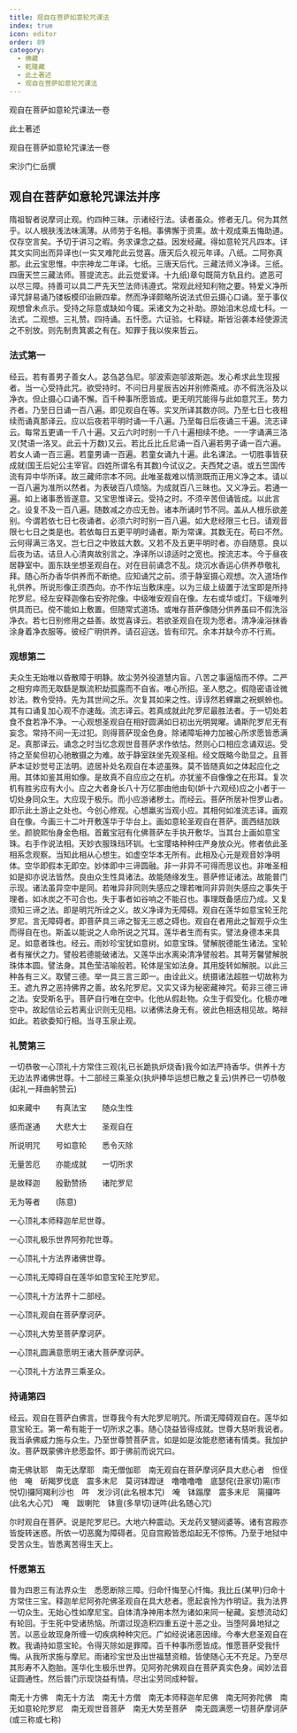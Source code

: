 ```yaml
---
title: 观自在菩萨如意轮咒课法
index: true
icon: editor
order: 89
category:
  - 佛藏
  - 乾隆藏
  - 此土著述
  - 观自在菩萨如意轮咒课法
---
```


观自在菩萨如意轮咒课法一卷  

此土著述  

观自在菩萨如意轮咒课法一卷  

宋沙门仁岳撰  

## 观自在菩萨如意轮咒课法并序  

隋祖智者说摩诃止观。约四种三昧。示诸经行法。读者虽众。修者无几。何为其然乎。以人根肤浅法味漓薄。从师劳于名相。事佛懈于资熏。故十观成乘五悔助道。仅存空言矣。予切于讲习之暇。务求课念之益。因发经藏。得如意轮咒凡四本。详其文实同出而异译也(一实叉难陀此云觉喜。唐天后久视元年译。八纸。二阿弥真那。此云宝思惟。中宗神龙二年译。七纸。三唐天后代。三藏法师义净译。三纸。四唐天竺三藏法师。菩提流志。此云觉爱译。十九纸)章句既简方轨且约。遮恶可以尽三障。持善可以具二严先天竺法师讳遵式。常观此经知利物之要。特爱义净所译咒辞易诵乃镂板模印诒厥四辈。然而净译颇略所说法式但云摄心口诵。至于事仪观想曾未点示。受持之际意或缺如今辄。采诸文为之补助。原始洎末总成七科。一法式。二观想。三礼赞。四持诵。五忏愿。六证验。七释疑。斯皆沿袭本经使源流之不别放。则先制贵箕裘之有在。知罪于我以俟来哲云。  

### 法式第一

经云。若有善男子善女人。苾刍苾刍尼。邬波索迦邬波斯迦。发心希求此生现报者。当一心受持此咒。欲受持时。不问日月星辰吉凶并别修斋戒。亦不假洗浴及以净衣。但止摄心口诵不懈。百千种事所愿皆成。更无明咒能得与此如意咒王。势力齐者。乃至日日诵一百八遍。即见观自在等。实叉所译其数亦同。乃至七日七夜相续而诵真那译云。应以后夜若平明时诵一千八遍。乃至每日后夜诵三千遍。流志译云。每常五更诵一千八十遍。又云六时时别一千八十遍相续不绝。一一字诵满三洛叉(梵语一洛叉。此云十万数)又云。若比丘比丘尼诵一百八遍若男子诵一百六遍。若女人诵一百三遍。若童男诵一百遍。若童女诵九十遍。此名课法。一切胜事皆获成就(国王后妃公主宰官。四姓所谓名有其数)今试议之。夫西梵之语。或五竺国传流有异中华所译。故三藏师宗本不同。此唯圣裁难以情测既而正用义净之本。请以一百八遍为准所以然者。为表破百八烦恼。为成就百八三昧也。又义净云。若通一遍。如上诸事悉皆遂意。又宝思惟译云。受持之时。不须辛苦但诵皆成。以此言之。设复不及一百八遍。随数减之亦应无咎。诸本所诵时节不同。盖从人根乐欲差别。今谓若依七日七夜诵者。必须六时时别一百八遍。如大悲经限三七日。请观音限七七日之类是也。若依每日五更平明时诵者。斯为常课。其数无在。苟曰不然。云何得满三洛叉。岂七日之中致兹大数。又若不及五更平明时者。亦自随意。良以后夜为诘。诘旦人心清爽故别言之。净译所以谅适时之宽也。按流志本。今于昼夜居静室中。面东趺坐想圣观自在。对在目前诵念不乱。烧沉水香运心供养恭敬礼拜。随心所办香华供养而不断绝。应知诵咒之前。须于静室摄心观想。次入道场作礼供养。所说形像正须西向。亦不作坛当敷床座。以为三级上级置于法宝即是所持陀罗尼。经左安释迦像右安弥陀像。中级唯安观自在像。左右或华或灯。下级唯列供具而已。傥不能如上敷置。但随常式道场。或唯存菩萨像随分供养虽曰不假洗浴净衣。若七日别修用之益善。故觉喜译云。若欲圣观自在现为愿者。清净澡浴抹香涂身着净衣服等。彼经广明供养。请召迎送。皆有印咒。余本并缺今亦不行焉。  

### 观想第二

夫众生无始唯以昏散障于明静。故尘劳外役道慧内盲。八苦之事逼恼而不停。二严之相穷瘁而无取繇是飘流积劫孤露而不自省。唯心所招。圣人愍之。假隐密语诠微妙法。教令受持。先为其世间之乐。次复其如来之性。谆谆然若蜾羸之祝螟蛉也。其有口诵复加心观不亦速哉。流志译云。若真成就此陀罗尼最胜法者。于一切处若食不食若净不净。一心观想圣观自在相好圆满如日初出光明晃曜。诵斯陀罗尼无有妄念。常持不间一无过犯。则得菩萨现金色身。除诸障垢神力加被心所求愿皆悉满足。真那译云。诵念之时当忆念观世音菩萨求作依怙。然则心口相应念诵双运。受持之至矣但初心驰散摄之为难。故于静室趺坐先观圣相。经文既略今助显之。且菩萨本证妙觉号正法明。迹居补处名观自在本迹虽殊。莫不皆随真如之体起应化之用。其体如鉴其用如像。是故真不自应应之在机。亦犹鉴不自像像之在形耳。复次机有胜劣应有大小。应之大者身长八十万亿那由他由旬(妒十六观经)应之小者于一切处身同众生。大应现于极乐。而小应游诸秽土。而经云。菩萨所居补怛罗山者。即示此土游止之处也。今创心修观。心想羸劣当观小应。其相何如准流志译。画观自在像。今画三十二叶开敷莲华于华台上。画如意轮圣观自在菩萨。面西结加趺坐。颜貌熙怡身金色相。首戴宝冠有化佛菩萨左手执开敷华。当其台上画如意宝珠。右手作说法相。天妙衣服珠珰环钏。七宝璎珞种种庄严身放众光。修者依此圣相系念观察。当知此相从心想生。如虚空华本无所有。此相及心元是观音妙净明体。空华即假本无即空。妙体即中三谛圆融。非一非异不可得而思议也。非唯圣相如是抑亦说法皆然。良由众生性具诸法。故能随缘发生。菩萨修证诸法。故能普门示现。诸法虽异空中是同。若唯异非同则失感应之理若唯同非异则失感应之事失于理者。如冰炭之不可合也。失于事者如谷响之不能召也。事理既备感应乃成。又复须知三谛之法。即是明咒所诠之义。故义净译为无障碍。观自在莲华如意宝轮王陀罗尼。言无障碍者。即菩萨具三谛之智无三惑之碍也。观自在者用此之智观乎众生而得自在也。斯盖以能说之人命所说之咒耳。莲华者生而有实。譬法身德本来具足。如意者珠也。经云。雨妙珍宝犹如意树。如意宝珠。譬解脱德能生诸法。宝轮者有摧伏之力。譬般若德能破诸法。又莲华出水离染清净譬般若。其萼芳馨譬解脱珠体本圆。譬法身。其色莹洁喻般若。轮体是宝如法身。其用旋转如解脱。以此三种各有三义。取譬三德。举一具三言三即一。由诠此义。统摄诸法超胜一切故称为王。遮九界之恶持佛界之善。故名陀罗尼。又实又译为秘密藏神咒。荀非三德三谛之法。安受斯名乎。菩萨自行唯在空中。化他从假赴物。众生于假受化。化极亦唯空中。故起信论云若离业识则无见相。以诸佛法身无有。彼此色相迭相见故。略辩如此。若欲委知行相。当寻玉泉止观。  

### 礼赞第三

一切恭敬一心顶礼十方常住三观(礼已长跪执炉烧香)我今如法严持香华。供养十方无边法界诸佛世尊。十二部经三乘圣众(执炉捧华运想已散之复云)供养已一切恭敬(起礼一拜曲躬赞云)  

如来藏中　　有真法宝　　随众生性  

感而遂通　　大悲大士　　圣观自在  

所说明咒　　号如意轮　　悉令灭除  

无量苦厄　　亦能成就　　一切所求  

是故释迦　　殷勤赞扬　　诸陀罗尼  

无为等者　　(陈意)  

一心顶礼本师释迦牟尼世尊。  

一心顶礼极乐世界阿弥陀世尊。  

一心顶礼十方法界诸佛世尊。  

一心顶礼无障碍自在莲华如意宝轮王陀罗尼。  

一心顶礼十方法界十二部经。  

一心顶礼观自在菩萨摩诃萨。  

一心顶礼大势至菩萨摩诃萨。  

一心顶礼圆满意愿明王诸大菩萨摩诃萨。  

一心顶礼十方法界三乘圣众。  

### 持诵第四

经云。观自在菩萨白佛言。世尊我今有大陀罗尼明咒。所谓无障碍观自在。莲华如意宝轮王。第一希有能于一切所求之事。随心饶益皆得成就。世尊大慈听我说者。我当承佛威力施与众生。乃至世尊赞菩萨言。如是如是汝能悲愍诸有情类。我加护汝。菩萨既蒙佛许悲愿盈怀。即于佛前而说咒曰。  

南无佛驮耶　南无达摩耶　南无僧伽耶　南无观自在菩萨摩诃萨具大悲心者　怛侄他　唵　斫羯罗伐底　震多末尼　莫诃钵蹬谜　噜噜噜噜　底瑟侘(丑家切)篅(市悦切)攞阿羯利沙也　吽　发沙诃(此名根本咒)　唵　钵蹋摩　震多末尼　篅攞吽(此名大心咒)　唵　跋喇陀　钵亶(多旱切)谜吽(此名随心咒)  

尔时观自在菩萨。说是陀罗尼已。大地六种震动。天龙药叉犍闼婆等。诸有宫殿亦皆旋转迷惑。所依一切恶魔为障碍者。见自宫殿皆悉焰起无不惊怖。乃至于地狱中受苦众生。皆悉离苦得生天上。  

### 忏愿第五

普为四恩三有法界众生　悉愿断除三障。归命忏悔至心忏悔。我比丘(某甲)归命十方常住三宝。释迦牟尼阿弥陀佛圣观自在具大悲者。愿起哀怜为作明证。我为法界一切众生。无始心性如摩尼宝。自体清净神用本然为诸如来同一秘藏。妄想流动幻有轮回。于生死中受诸热恼。所谓过现造积四重五逆十恶之业。当堕阿鼻地狱之苦。以恶业故现身所缠一切疾病种种灾厄。广如经说诸恶因缘。今奉大悲圣观自在教。我诵持如意宝轮。令得灭除如是罪障。百千种事所愿皆成。惟愿菩萨受我忏悔。从我所求施与摩尼。雨诸珍宝世及出世福慧资粮。皆使随心无不充足。乃至尽其形寿不入胞胎。莲华化生极乐世界。见阿弥陀佛观自在菩萨真实色身。闻妙法音证圆通性。然后普门示现饶益有情。尽出尘劳同成种智。  

南无十方佛　南无十方法　南无十方僧　南无本师释迦牟尼佛　南无阿弥陀佛　南无如意轮陀罗尼　南无观世音菩萨　南无大势至菩萨　南无圆满愿一切菩萨摩诃萨(或三称或七称)  
